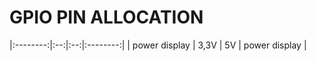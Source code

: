# GPIO PIN ALLOCATION

|:--------:|:--:|:--:|:--------:|
| power display | 3,3V | 5V | power display |
